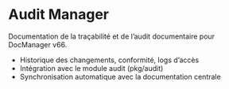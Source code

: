 # Audit Manager

Documentation de la traçabilité et de l’audit documentaire pour DocManager v66.

- Historique des changements, conformité, logs d’accès
- Intégration avec le module audit (pkg/audit)
- Synchronisation automatique avec la documentation centrale
